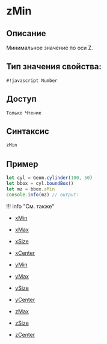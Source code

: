 # zMin

## Описание
Минимальное значение по оси Z.

## Тип значения свойства:
`#!javascript Number`

## Доступ
`Только Чтение`

## Синтаксис
``` javascript
zMin
```
## Пример
``` javascript linenums="1"
let cyl = Geom.cylinder(100, 50)
let bbox = cyl.boundBox()
let mz = bbox.zMin
console.info(mz) // output:
```
!!! info "См. также"

- [xMin](./xMin.md)

- [xMax](./xMax.md)

- [xSize](./xSize.md)

- [xCenter](./xCenter.md)

- [yMin](./yMin.md)

- [yMax](./yMax.md)

- [ySize](./ySize.md)

- [yCenter](./yCenter.md)

- [zMax](./zMax.md)

- [zSize](./zSize.md)

- [zCenter](./zCenter.md)
